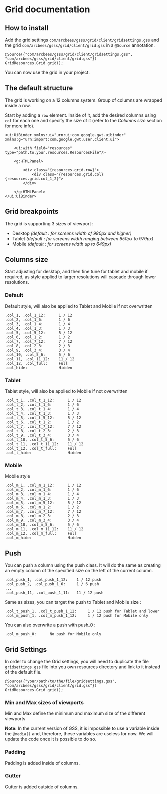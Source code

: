 # Grid documentation

## How to install

Add the grid settings `com/arcbees/gsss/grid/client/gridsettings.gss` and the grid `com/arcbees/gsss/grid/client/grid.gss` in a `@Source` annotation.

    @Source({"com/arcbees/gsss/grid/client/gridsettings.gss", "com/arcbees/gsss/grid/client/grid.gss"})
    GridResources.Grid grid();
    
You can now use the grid in your project.

## The default structure

The grid is working on a 12 columns system. Group of columns are wrapped inside a row.

Start by adding a `row` element. Inside of it, add the desired columns using `col` for each one and specify the size of it (refer to the *Columns size* section for more info).

    <ui:UiBinder xmlns:ui="urn:ui:com.google.gwt.uibinder" xmlns:g="urn:import:com.google.gwt.user.client.ui">
    
        <ui:with field="resources" type="path.to.your.resources.ResourcesFile"/>
        
        <g:HTMLPanel>
        
            <div class="{resources.grid.row}">
                <div class="{resources.grid.col} {resources.grid.col_1_2}">
            </div>
            
        </g:HTMLPanel>
    </ui:UiBinder>

## Grid breakpoints

The grid is supporting 3 sizes of viewport :

*   Desktop _(default : for screens width of 980px and higher)_
*   Tablet _(default : for screens width ranging between 650px to 979px)_
*   Mobile _(default : for screens width up to 649px)_

## Columns size

Start adjusting for desktop, and then fine tune for tablet and mobile if required, as style applied to larger resolutions will cascade through lower resolutions.

### Default

Default style, will also be applied to Tablet and Mobile if not overwritten

    .col_1, .col_1_12:      1 / 12
    .col_2, .col_1_6:       1 / 6
    .col_3, .col_1_4:       1 / 4
    .col_4, .col_1_3:       1 / 3
    .col_5, .col_5_12:      5 / 12
    .col_6, .col_1_2:       1 / 2
    .col_7, .col_7_12:      7 / 12
    .col_8, .col_2_3:       2 / 3
    .col_9, .col_3_4:       3 / 4
    .col_10, .col_5_6:      5 / 6
    .col_11, .col_11_12:    11 / 12
    .col_12, .col_full:     Full
    .col_hide:              Hidden
    
### Tablet

Tablet style, will also be applied to Mobile if not overwritten

    .col_t_1, .col_t_1_12:      1 / 12
    .col_t_2, .col_t_1_6:       1 / 6
    .col_t_3, .col_t_1_4:       1 / 4
    .col_t_4, .col_t_1_3:       1 / 3
    .col_t_5, .col_t_5_12:      5 / 12
    .col_t_6, .col_t_1_2:       1 / 2
    .col_t_7, .col_t_7_12:      7 / 12
    .col_t_8, .col_t_2_3:       2 / 3
    .col_t_9, .col_t_3_4:       3 / 4
    .col_t_10, .col_t_5_6:      5 / 6
    .col_t_11, .col_t_11_12:    11 / 12
    .col_t_12, .col_t_full:     Full
    .col_t_hide:                Hidden
    
### Mobile

Mobile style

    .col_m_1, .col_m_1_12:      1 / 12
    .col_m_2, .col_m_1_6:       1 / 6
    .col_m_3, .col_m_1_4:       1 / 4
    .col_m_4, .col_m_1_3:       1 / 3
    .col_m_5, .col_m_5_12:      5 / 12
    .col_m_6, .col_m_1_2:       1 / 2
    .col_m_7, .col_m_7_12:      7 / 12
    .col_m_8, .col_m_2_3:       2 / 3
    .col_m_9, .col_m_3_4:       3 / 4
    .col_m_10, .col_m_5_6:      5 / 6
    .col_m_11, .col_m_11_12:    11 / 12
    .col_m_12, .col_m_full:     Full
    .col_m_hide:                Hidden

## Push

You can push a column using the push class. It will do the same as creating an empty column of the specified size on the left of the current column.

    .col_push_1, .col_push_1_12:    1 / 12 push
    .col_push_2, .col_push_1_6:     1 / 6 push
    ...
    .col_push_11, .col_push_1_11:   11 / 12 push
    
Same as sizes, you can target the push to Tablet and Mobile size :

    .col_t_push_1, .col_t_push_1_12:     1 / 12 push for Tablet and lower
    .col_m_push_1, .col_m_push_1_12:     1 / 12 push for Mobile only
    
You can also overwrite a push with push_0 :

    .col_m_push_0:      No push for Mobile only
    
## Grid Settings

In order to change the Grid settings, you will need to duplicate the file `gridsettings.gss` file into you own resources directory and link to it instead of the default file.

    @Source({"your/path/to/the/file/gridsettings.gss", "com/arcbees/gsss/grid/client/grid.gss"})
    GridResources.Grid grid();
    
### Min and Max sizes of viewports

Min and Max define the minimum and maximum size of the different viewports

**Note:** In the current version of GSS, it is impossible to use a variable inside the `@media()` and, therefore, these variables are useless for now. We will update the code once it is possible to do so.
    
### Padding

Padding is added inside of columns.

### Gutter

Gutter is added outside of columns.
